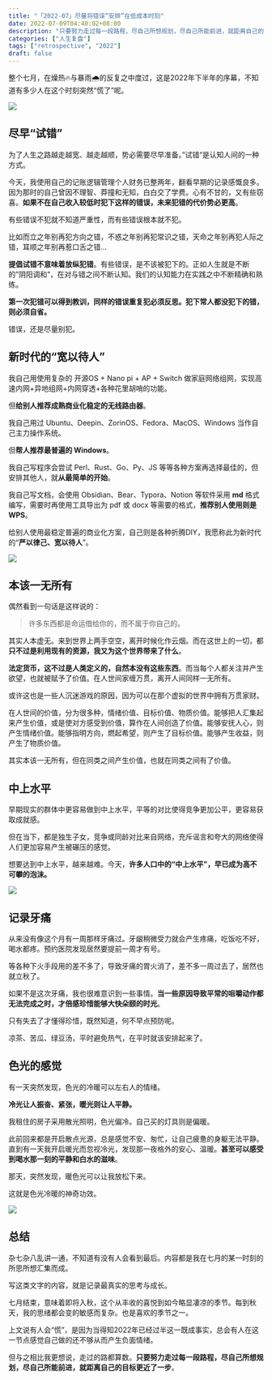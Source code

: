 ```yaml
---
title: "「2022-07」尽量将错误“安排”在低成本时刻"
date: 2022-07-09T04:40:02+08:00
description: "只要努力走过每一段路程，尽自己所想规划，尽自己所能前进，就距离自己的目标更近了一步。"
categories: ["人生复盘"]
tags: ["retrospective", "2022"]
draft: false
---
```


整个七月，在燥热🔥与暴雨🌧️的反复之中度过，这是2022年下半年的序幕，不知道有多少人在这个时刻突然“慌了”呢。

![](https://imagehost-cdn.frytea.com/images/2022/08/14/BAA0B914-4572-4BEA-858D-9AE4E6F1FBE3f85b64792587f8d0.jpg)

## 尽早“试错”
为了人生之路越走越宽、越走越顺，势必需要尽早准备。”试错“是认知人间的一种方式。

今天，我使用自己的记账逻辑管理个人财务已整两年，翻看早期的记录感慨良多。因为那时的自己曾因不理智、莽撞和无知，白白交了学费。心有不甘的，又有些窃喜。**如果不在自己收入较低时犯下这样的错误，未来犯错的代价势必更高**。

有些错误不犯就不知道严重性，而有些错误根本就不犯。

比如而立之年别再犯方向之错，不惑之年别再犯常识之错，天命之年别再犯人际之错，耳顺之年别再惹口舌之错…

**提倡试错不意味着放纵犯错**。有些错误，是不该被犯下的。正如人生就是不断的”阴阳调和“，在对与错之间不断认知。我们的认知能力在实践之中不断精确和熟练。

**第一次犯错可以得到教训，同样的错误重复犯必须反思。犯下常人都没犯下的错，则必须自省。**

错误，还是尽量别犯。

## 新时代的“宽以待人”

我自己用使用复杂的 开源OS + Nano pi + AP + Switch 做家庭网络组网，实现高速内网+异地组网+内网穿透+各种花里胡哨的功能。

但**给别人推荐成熟商业化稳定的无线路由器**。

我自己用过 Ubuntu、Deepin、ZorinOS、Fedora、MacOS、Windows 当作自己主力操作系统。

但**帮人推荐最普遍的 Windows**。

我自己写程序会尝试 Perl、Rust、Go、Py、JS 等等各种方案再选择最佳的，但安排其他人，就**从最简单的开始**。

我自己写文档，会使用 Obsidian、Bear、Typora、Notion 等软件采用 **md** 格式编写，需要时再使用工具导出为 pdf 或 docx 等需要的格式，**推荐别人使用则是 WPS**。

给别人使用最稳定普遍的商业化方案，自己则是各种折腾DIY，我愿称此为新时代的“**严以律己、宽以待人**”。

![](https://imagehost-cdn.frytea.com/images/2022/08/14/E428C8B3-9A61-43B7-B868-AC538920BC3A8cc0183b88da7734.jpg)

## 本该一无所有

偶然看到一句话是这样说的：

> 许多东西都是命运借给你的，而不属于你自己的。

其实人本虚无。来到世界上两手空空，离开时候化作云烟。而在这世上的一切，都**只不过是利用现有的资源，我又为这个世界带来了什么**。

**法定货币，这不过是人类定义的，自然本没有这些东西**。而当每个人都关注并产生欲望，也就被赋予了价值。在人世间家缠万贯，离开人间同样一无所有。

或许这也是一些人沉迷游戏的原因，因为可以在那个虚拟的世界中拥有万贯家财。

在人世间的价值，分为很多种，情绪价值、目标价值、物质价值。能够把人汇集起来产生价值，或是使对方感受到价值，算作在人间创造了价值。能够安抚人心，则产生情绪价值。能够指明方向，燃起希望，则产生了目标价值。能够产生收益，则产生了物质价值。

其实本该一无所有，但在同类之间产生价值，也就在同类之间有了价值。

## 中上水平

早期现实的群体中更容易做到中上水平，平等的对比使得竞争更加公平，更容易获取成就感。

但在当下，都是独生子女，竞争或同龄对比来自网络，充斥谣言和夸大的网络使得人们更加容易产生被碾压的感觉。

想要达到中上水平，越来越难。今天，**许多人口中的“中上水平”，早已成为高不可攀的泡沫。**

![](https://imagehost-cdn.frytea.com/images/2022/08/14/7B9002B2-A82F-4FCF-9AF4-64E0DADC5EC81d3cfdd3f87ee691.jpg)

## 记录牙痛

从来没有像这个月有一周那样牙痛过。牙龈稍微受力就会产生疼痛，吃饭吃不好，喝水都疼。预约医院发现居然要提前一周才有号。

等各种下火手段用的差不多了，导致牙痛的胃火消了，差不多一周过去了，居然也就立秋了。

如果不是这次牙痛，我也很难意识到一些事情。**当一些原因导致平常的咀嚼动作都无法完成之时，才倍感珍惜能够大快朵颐的时光**。

只有失去了才懂得珍惜，既然知道，何不早点预防呢。

凉茶、苦瓜、绿豆汤，平时避免热气，在平时就该安排起来了。

## 色光的感觉

有一天突然发现，色光的冷暖可以左右人的情绪。

**冷光让人振奋、紧张，暖光则让人平静。**

我租住的房子采用散光照明，色光偏冷。自己买的灯具则是偏暖。

此前回来都是开启散点光源，总是感觉不安、匆忙，让自己疲惫的身躯无法平静。直到有一天我开启暖光而忽视冷光，发现那一夜格外的安心、温暖。**甚至可以感受到喝水那一刻的平静和白水的滋味**。

那天，突然发现，暖色光可以让我放松下来。

这就是色光冷暖的神奇功效。

![](https://imagehost-cdn.frytea.com/images/2022/08/14/243A13E0-6340-4934-9740-0C4D90905F5C2663e9bbc1c6362b.jpg)

## 总结

杂七杂八乱讲一通，不知道有没有人会看到最后。内容都是我在七月的某一时刻的所思所想汇集而成。

写这类文字的内容，就是记录最真实的思考与成长。

七月结束，意味着即将入秋，这个从丰收的喜悦到如今略显凄凉的季节。每到秋天，我的思绪都会变的敏感而复杂。也是喜欢的季节之一。

上文说有人会“慌”，是因为当得知2022年已经过半这一既成事实，总会有人在这一节点感觉自己做的还不够从而产生负面情绪。

但与之相比我更想说，走过的路都算数。**只要努力走过每一段路程，尽自己所想规划，尽自己所能前进，就距离自己的目标更近了一步**。


